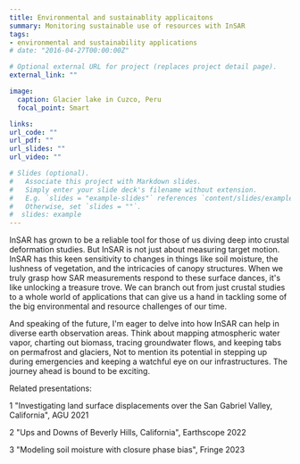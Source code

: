```yaml
---
title: Environmental and sustainablity applicaitons
summary: Monitoring sustainable use of resources with InSAR
tags:
- environmental and sustainability applications
# date: "2016-04-27T00:00:00Z"

# Optional external URL for project (replaces project detail page).
external_link: ""

image:
  caption: Glacier lake in Cuzco, Peru
  focal_point: Smart

links:
url_code: ""
url_pdf: ""
url_slides: ""
url_video: ""

# Slides (optional).
#   Associate this project with Markdown slides.
#   Simply enter your slide deck's filename without extension.
#   E.g. `slides = "example-slides"` references `content/slides/example-slides.md`.
#   Otherwise, set `slides = ""`.
#  slides: example
---
```


InSAR has grown to be a reliable tool for those of us diving deep into crustal deformation studies. But InSAR is not just about measuring target motion. InSAR has this keen sensitivity to changes in things like soil moisture, the lushness of vegetation, and the intricacies of canopy structures. When we truly grasp how SAR measurements respond to these surface dances, it's like unlocking a treasure trove. We can branch out from just crustal studies to a whole world of applications that can give us a hand in tackling some of the big environmental and resource challenges of our time.


And speaking of the future, I'm  eager to delve into how InSAR can help in diverse earth observation areas. Think about mapping atmospheric water vapor, charting out biomass, tracing groundwater flows, and keeping tabs on permafrost and glaciers, Not to mention its potential in stepping up during emergencies and keeping a watchful eye on our infrastructures. The journey ahead is bound to be exciting.

Related presentations:

1 "Investigating land surface displacements over the San Gabriel Valley, California", AGU 2021

2 "Ups and Downs of Beverly Hills, California", Earthscope 2022

3 "Modeling soil moisture with closure phase bias", Fringe 2023






